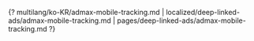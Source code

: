 {? multilang/ko-KR/admax-mobile-tracking.md | localized/deep-linked-ads/admax-mobile-tracking.md | pages/deep-linked-ads/admax-mobile-tracking.md ?}
